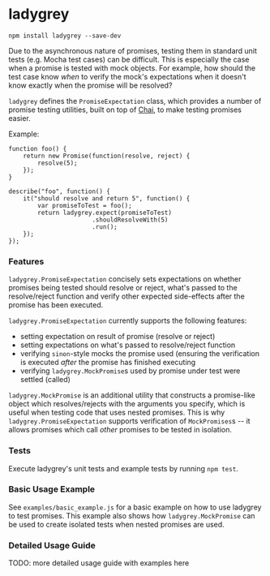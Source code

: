 # ladygrey

```
npm install ladygrey --save-dev
```

Due to the asynchronous nature of promises, testing them in standard unit tests (e.g. Mocha test cases) can be difficult. This is especially the case when a promise is tested with mock objects. For example, how should the test case know *when* to verify the mock's expectations when it doesn't know exactly when the promise will be resolved?

`ladygrey` defines the `PromiseExpectation` class, which provides a number of promise testing utilities, built on top of [Chai](https://github.com/chaijs/chai), to make testing promises easier.

Example:

```
function foo() {
    return new Promise(function(resolve, reject) {
        resolve(5);
    });
}

describe("foo", function() {
    it("should resolve and return 5", function() {
        var promiseToTest = foo();
        return ladygrey.expect(promiseToTest)
                       .shouldResolveWith(5)
                       .run();
    });
});
```

### Features

`ladygrey.PromiseExpectation` concisely sets expectations on whether promises being tested should resolve or reject, what's passed to the resolve/reject function and verify other expected side-effects after the promise has been executed.

`ladygrey.PromiseExpectation` currently supports the following features:

* setting expectation on result of promise (resolve or reject)
* setting expectations on what's passed to resolve/reject function
* verifying `sinon`-style mocks the promise used (ensuring the verification is executed *after* the promise has finished executing
* verifying `ladygrey.MockPromise`s used by promise under test were settled (called)

`ladygrey.MockPromise` is an additional utility that constructs a promise-like object which resolves/rejects with the arguments you specify, which is useful when testing code that uses nested promises. This is why `ladygrey.PromiseExpectation` supports verification of `MockPromises`s -- it allows promises which call *other* promises to be tested in isolation.

### Tests

Execute ladygrey's unit tests and example tests by running `npm test`.

### Basic Usage Example

See `examples/basic_example.js` for a basic example on how to use ladygrey to test promises. This example also shows how `ladygrey.MockPromise` can be used to create isolated tests when nested promises are used.

### Detailed Usage Guide

TODO: more detailed usage guide with examples here
